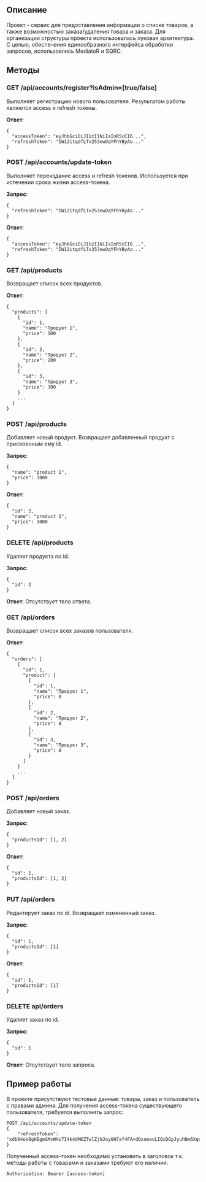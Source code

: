 ## Описание
Проект - сервис для предоставления информации о списке товаров, а также возможностью заказа/удаления товара и заказа.
Для организации структуры проекта использовалась луковая архитектура. С целью, обеспечения единообразного интерфейса обработки запросов, использовлись MediatoR и SQRC.

## Методы
### GET /api/accounts/register?isAdmin=[true/false]
Выполняет регистрацию нового пользователя. Результатом работы являются access и refresh токены.

**Ответ**:
```
{
  "accessToken": "eyJhbGciOiJIUzI1NiIsInR5cCI6...",
  "refreshToken": "IW12itqdfLTx253ewOqYFhYByAo..."
}
```
### POST /api/accounts/update-token
Выполняет переиздание access и refresh токенов. Используется при истечении срока жизни access-токена.

**Запрос**:
```
{
  "refreshToken": "IW12itqdfLTx253ewOqYFhYByAo..."
}
```
**Ответ**:
```
{
  "accessToken": "eyJhbGciOiJIUzI1NiIsInR5cCI6...",
  "refreshToken": "IW12itqdfLTx253ewOqYFhYByAo..."
}
```

### GET /api/products
Возвращает список всех продуктов.

**Ответ**:
```
{
  "products": [
    {
      "id": 1,
      "name": "Продукт 1",
      "price": 100
    },
    {
      "id": 2,
      "name": "Продукт 2",
      "price": 200
    },
    {
      "id": 3,
      "name": "Продукт 3",
      "price": 300
    }
    ...
  ]
}
```
### POST /api/products
Добавляет новый продукт. Возвращает добавленный продукт с присвоенным ему id.

**Запрос**:
```
{
  "name": "product 1",
  "price": 3000
}
```

**Ответ**:
```
{
  "id": 2,
  "name": "product 1",
  "price": 3000
}
```

### DELETE /api/products
Удаляет продукта по id.

**Запрос**:
```
{
  "id": 2
}
```

**Ответ**:
Отсутствует тело ответа.

### GET /api/orders
Возвращает список всех заказов пользователя.

**Ответ**:
```
{
  "orders": [
    {
      "id": 1,
      "product": [
        {
          "id": 1,
          "name": "Продукт 1",
          "price": 0
        },
        {
          "id": 2,
          "name": "Продукт 2",
          "price": 0
        },
        {
          "id": 3,
          "name": "Продукт 3",
          "price": 0
        }
      ]
    }
    ...
  ]
}
```

### POST /api/orders
Добавляет новый заказ.

**Запрос**:
```
{
  "productsId": [1, 2]
}
```

**Ответ**:
```
{
  "id": 1,
  "productsId": [1, 2]
}
```

### PUT /api/orders
Редактирует заказ по id. Возвращает измененный заказ.

**Запрос**:
```
{
  "id": 1,
  "productsId": [1]
}
```

**Ответ**:
```
{
  "id": 1,
  "productsId": [1]
}
```

### DELETE api/orders
Удаляет заказ по id.

**Запрос**:
```
{
  "id": 1
}
```

**Ответ**:
Отсутствует тело запроса.

## Пример работы
В проекте присутствуют тестовые данные: товары, заказ и пользователь с правами админа.
Для получения access-токена существующего пользователя, требуется выполнить запрос:
```
POST /api/accounts/update-token
{
    "refreshToken": "xdb04oV0gHEgmGMvWXs7I4k4dMKZTwlZjNJoyUH7af4FA+dQsomacLIQcDGpJyuhNm6XqewoChBgpI2R2e9v0Q=="
}
```
Полученный access-токен необходимо установить в заголовок т.к. методы работы с товарами и заказами требуют его наличия:
```
Authorization: Bearer [access-token]
```
